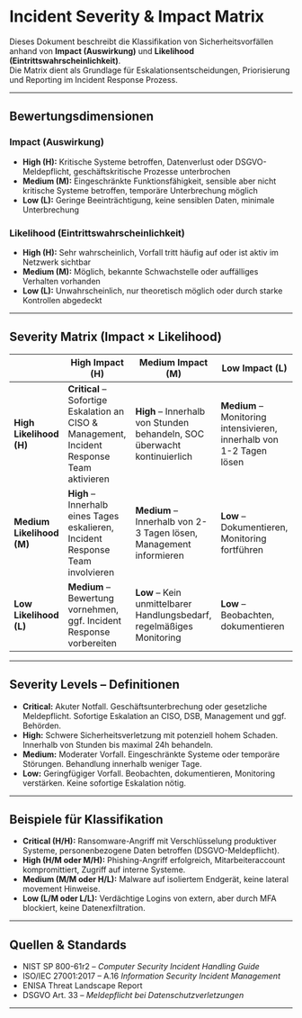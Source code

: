 # Incident Severity & Impact Matrix

Dieses Dokument beschreibt die Klassifikation von Sicherheitsvorfällen anhand von **Impact (Auswirkung)** und **Likelihood (Eintrittswahrscheinlichkeit)**.  
Die Matrix dient als Grundlage für Eskalationsentscheidungen, Priorisierung und Reporting im Incident Response Prozess.

---

## Bewertungsdimensionen

### Impact (Auswirkung)
- **High (H):** Kritische Systeme betroffen, Datenverlust oder DSGVO-Meldepflicht, geschäftskritische Prozesse unterbrochen
- **Medium (M):** Eingeschränkte Funktionsfähigkeit, sensible aber nicht kritische Systeme betroffen, temporäre Unterbrechung möglich
- **Low (L):** Geringe Beeinträchtigung, keine sensiblen Daten, minimale Unterbrechung

### Likelihood (Eintrittswahrscheinlichkeit)
- **High (H):** Sehr wahrscheinlich, Vorfall tritt häufig auf oder ist aktiv im Netzwerk sichtbar
- **Medium (M):** Möglich, bekannte Schwachstelle oder auffälliges Verhalten vorhanden
- **Low (L):** Unwahrscheinlich, nur theoretisch möglich oder durch starke Kontrollen abgedeckt

---

## Severity Matrix (Impact × Likelihood)

|                | **High Impact (H)**              | **Medium Impact (M)**            | **Low Impact (L)**             |
|----------------|----------------------------------|----------------------------------|--------------------------------|
| **High Likelihood (H)** | **Critical** – Sofortige Eskalation an CISO & Management, Incident Response Team aktivieren | **High** – Innerhalb von Stunden behandeln, SOC überwacht kontinuierlich | **Medium** – Monitoring intensivieren, innerhalb von 1-2 Tagen lösen |
| **Medium Likelihood (M)** | **High** – Innerhalb eines Tages eskalieren, Incident Response Team involvieren | **Medium** – Innerhalb von 2-3 Tagen lösen, Management informieren | **Low** – Dokumentieren, Monitoring fortführen |
| **Low Likelihood (L)** | **Medium** – Bewertung vornehmen, ggf. Incident Response vorbereiten | **Low** – Kein unmittelbarer Handlungsbedarf, regelmäßiges Monitoring | **Low** – Beobachten, dokumentieren |

---

## Severity Levels – Definitionen

- **Critical:** Akuter Notfall. Geschäftsunterbrechung oder gesetzliche Meldepflicht. Sofortige Eskalation an CISO, DSB, Management und ggf. Behörden.  
- **High:** Schwere Sicherheitsverletzung mit potenziell hohem Schaden. Innerhalb von Stunden bis maximal 24h behandeln.  
- **Medium:** Moderater Vorfall. Eingeschränkte Systeme oder temporäre Störungen. Behandlung innerhalb weniger Tage.  
- **Low:** Geringfügiger Vorfall. Beobachten, dokumentieren, Monitoring verstärken. Keine sofortige Eskalation nötig.  

---

## Beispiele für Klassifikation

- **Critical (H/H):** Ransomware-Angriff mit Verschlüsselung produktiver Systeme, personenbezogene Daten betroffen (DSGVO-Meldepflicht).  
- **High (H/M oder M/H):** Phishing-Angriff erfolgreich, Mitarbeiteraccount kompromittiert, Zugriff auf interne Systeme.  
- **Medium (M/M oder H/L):** Malware auf isoliertem Endgerät, keine lateral movement Hinweise.  
- **Low (L/M oder L/L):** Verdächtige Logins von extern, aber durch MFA blockiert, keine Datenexfiltration.  

---

## Quellen & Standards
- NIST SP 800-61r2 – *Computer Security Incident Handling Guide*  
- ISO/IEC 27001:2017 – A.16 *Information Security Incident Management*  
- ENISA Threat Landscape Report  
- DSGVO Art. 33 – *Meldepflicht bei Datenschutzverletzungen*  

---
